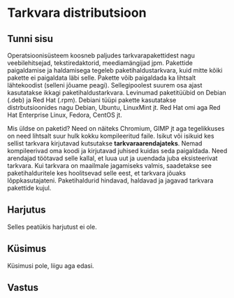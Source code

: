 # Tarkvara distributsioon

## Tunni sisu

Operatsioonisüsteem koosneb paljudes tarkvarapakettidest nagu veebilehitsejad, tekstiredaktorid, meediamängijad jpm. Pakettide paigaldamise ja haldamisega tegeleb paketihaldustarkvara, kuid mitte kõiki pakette ei paigaldata läbi selle. Pakette võib paigaldada ka lihtsalt lähtekoodist (selleni jõuame peagi). Sellegipoolest suurem osa ajast kasutatakse ikkagi paketihaldustarkvara. Levinumad paketitüübid on Debian (.deb) ja Red Hat (.rpm). Debiani tüüpi pakette kasutatakse distrbutsioonides nagu Debian, Ubuntu, LinuxMint jt. Red Hat omi aga Red Hat Enterprise Linux, Fedora, CentOS jt.

Mis üldse on paketid? Need on näiteks Chromium, GIMP jt aga tegelikkuses on need lihtsalt suur hulk kokku kompileeritud faile. Isikut või isikuid kes sellist tarkvara kirjutavad kutsutakse <b>tarkvaraarendajateks</b>. Nemad kompileerivad oma koodi ja kirjutavad juhised kuidas seda paigaldada. Need arendajad töötavad selle kallal, et luua uut ja uuendada juba eksisteerivat tarkvara. Kui tarkvara on maailmale jagamiseks valmis, saadetakse see paketihalduritele kes hoolitsevad selle eest, et tarkvara jõuaks lõppkasutajateni. Paketihaldurid hindavad, haldavad ja jagavad tarkvara pakettide kujul.

## Harjutus

Selles peatükis harjutust ei ole.

## Küsimus

Küsimusi pole, liigu aga edasi.

## Vastus


